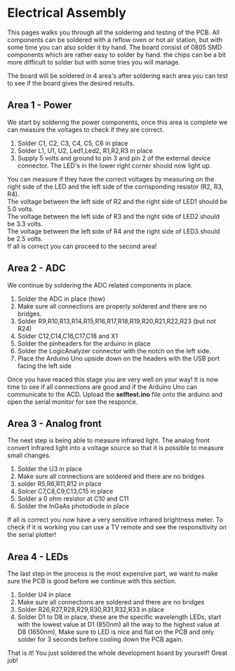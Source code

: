 # Electrical Assembly

This pages walks you through all the soldering and testing of the PCB.
All components can be soldered with a reflow oven or hot air station, but with some time you can also solder it by hand.
The board consist of 0805 SMD components which are rather easy to solder by hand. the chips can be a bit more difficult to solder but with some tries you will manage.

The board will be soldered in 4 area's after soldering each area you can test to see if the board gives the desired results.

## Area 1 - Power

We start by soldering the power components, once this area is complete we can measure the voltages to check if they are correct.

1. Solder C1, C2, C3, C4, C5, C6 in place
2. Solder L1, U1, U2, Led1,Led2, R1,R2,R3 in place
3. Supply 5 volts and ground to pin 3 and pin 2 of the external device connector. The LED's in the lower right corner should now light up. 

 
You can measure if they have the correct voltages by measuring on the right side of the LED and the left side of the corrisponding resistor (R2, R3, R4).  
The voltage between the left side of R2 and the right side of LED1 should be 5.0 volts.  
The voltage between the left side of R3 and the right side of LED2 should be 3.3 volts.  
The voltage between the left side of R4 and the right side of LED3 should be 2.5 volts.  
If all is correct you can proceed to the second area!

## Area 2 - ADC

We continue by soldering the ADC related components in place.

1. Solder the ADC in place (how)
2. Make sure all connections are properly soldered and there are no bridges.
3. Solder R9,R10,R13,R14,R15,R16,R17,R18,R19,R20,R21,R22,R23 (but not R24)
4. Solder C12,C14,C16,C17,C18 and X1
5. Solder the pinheaders for the arduino in place
6. Solder the LogicAnalyzer connector with the notch on the left side.
7. Place the Arduino Uno upside down on the headers with the USB port facing the left side

Once you have reaced this stage you are very well on your way! It is now time to see if all connections are good and if the Arduino Uno can communicate to the ACD. Upload the **selftest.ino** file onto the arduino and open the serial monitor for see the responce.

## Area 3 - Analog front

The next step is being able to measure infrared light. The analog front convert infrared light into a voltage source so that it is possible to measure small changes.

1. Solder the U3 in place
2. Make sure all connections are soldered and there are no bridges
3. solder R5,R6,R11,R12 in place
4. Solcer C7,C8,C9,C13,C15 in place
5. Solder a 0 ohm resistor at C10 and C11
6. Solder the InGaAs photodiode in place

If all is correct you now have a very sensitive infrared brightness meter. To check if it is working you can use a TV remote and see the responsitivity on the serial plotter!

## Area 4 - LEDs

The last step in the process is the most expensive part, we want to make sure the PCB is good before we continue with this section.

1. Solder U4 in place
2. Make sure all connections are soldered and there are no bridges
3. Solder R26,R27,R28,R29,R30,R31,R32,R33 in place
4. Solder D1 to D8 in place, these are the specific wavelength LEDs, start with the lowest value at D1 (850nm) all the way to the highest value at D8 (1650nm), Make sure to LED is nice and flat on the PCB and only solder for 3 seconds before cooling down the PCB again.

That is it! You just soldered the whole development board by yourself! Great job!